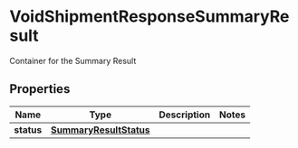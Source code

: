 

# VoidShipmentResponseSummaryResult

Container for the Summary Result

## Properties

| Name | Type | Description | Notes |
|------------ | ------------- | ------------- | -------------|
|**status** | [**SummaryResultStatus**](SummaryResultStatus.md) |  |  |



